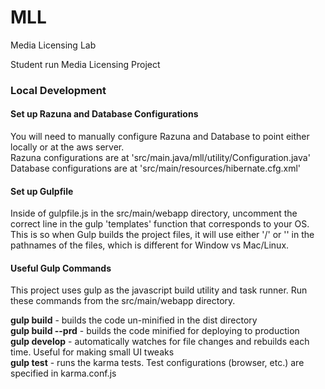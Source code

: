 # MLL
Media Licensing Lab

Student run Media Licensing Project


### Local Development

#### Set up Razuna and Database Configurations

You will need to manually configure Razuna and Database to point either locally or at the aws server.  
Razuna configurations are at 'src/main.java/mll/utility/Configuration.java'  
Database configurations are at 'src/main/resources/hibernate.cfg.xml'  

#### Set up Gulpfile 
Inside of gulpfile.js in the src/main/webapp directory, uncomment the correct line in the gulp 'templates' function that
corresponds to your OS. This is so when Gulp builds the project files, it will use either '/' or '\' in the pathnames
of the files, which is different for Window vs Mac/Linux.

#### Useful Gulp Commands
This project uses gulp as the javascript build utility and task runner.
Run these commands from the src/main/webapp directory.

**gulp build** - builds the code un-minified in the dist directory  
**gulp build --prd** - builds the code minified for deploying to production  
**gulp develop** - automatically watches for file changes and rebuilds each time. Useful for making small UI tweaks    
**gulp test** - runs the karma tests. Test configurations (browser, etc.) are specified in karma.conf.js  

